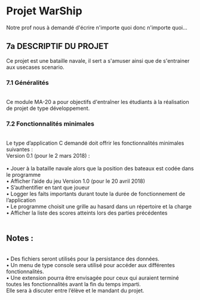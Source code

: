 <h1>Projet WarShip</h1>
Notre prof nous à demandé d'écrire n'importe quoi donc n'importe quoi...
<h2>7a DESCRIPTIF DU PROJET</h2>
Ce projet est une bataille navale, il sert a s'amuser ainsi que de s'entrainer aux usecases scenario.
<br><h3>7.1	Généralités</h3>
<br>Ce module MA-20 a pour objectifs d'entraîner les étudiants à la réalisation de projet de type développement.
<br><h3>7.2	Fonctionnalités minimales</h3>
<br>Le type d’application C demandé doit offrir les fonctionnalités minimales suivantes :<br>
Version 0.1 (pour le 2 mars 2018) :
<br><br>•	Jouer à la bataille navale alors que la position des bateaux est codée dans le programme
<br>•	Afficher l’aide du jeu
Version 1.0 (pour le 20 avril 2018)
<br>•	S’authentifier en tant que joueur
<br>•	Logger les faits importants durant toute la durée de fonctionnement de l’application
<br>•	Le programme choisit une grille au hasard dans un répertoire et la charge 
<br>•	Afficher la liste des scores atteints lors des parties précédentes<br>
<br><h2>Notes :</h2> 
<br>•	Des fichiers seront utilisés pour la persistance des données.
<br>•	Un menu de type console sera utilisé pour accéder aux différentes fonctionnalités.
<br>•	Une extension pourra être envisagée pour ceux qui auraient terminé toutes les fonctionnalités avant la fin du temps imparti. <br>Elle sera à discuter entre l’élève et le mandant du projet.
